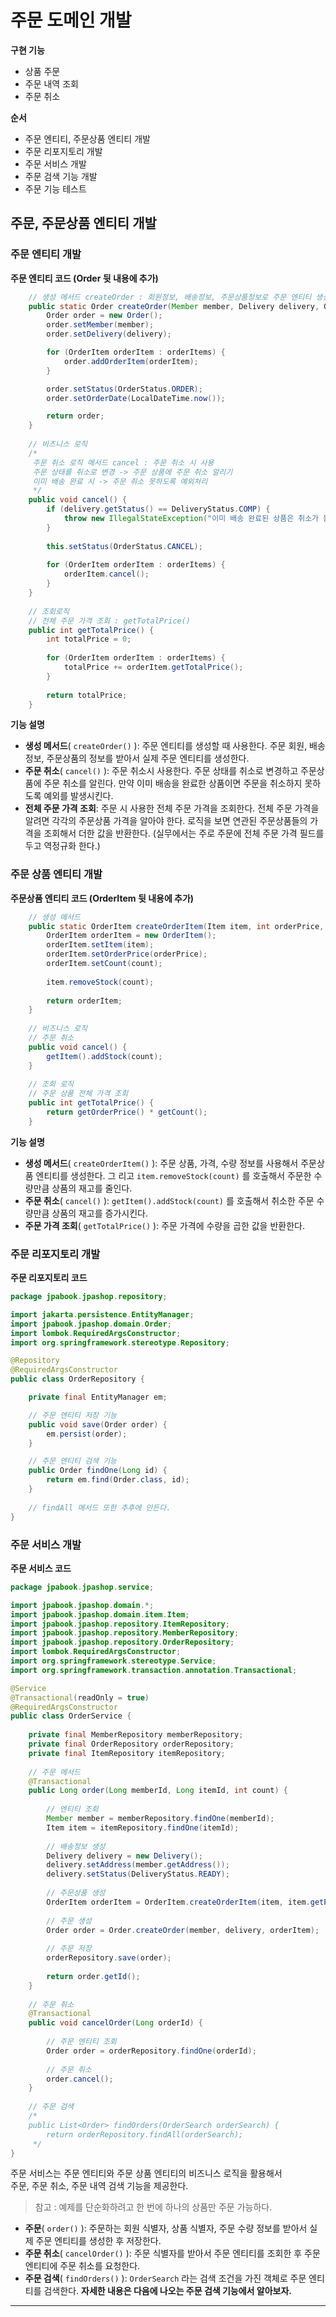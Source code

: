 # 주문 도메인 개발

**구현 기능**
- 상품 주문
- 주문 내역 조회
- 주문 취소

**순서**
- 주문 엔티티, 주문상품 엔티티 개발
- 주문 리포지토리 개발
- 주문 서비스 개발
- 주문 검색 기능 개발
- 주문 기능 테스트

## 주문, 주문상품 엔티티 개발
### 주문 엔티티 개발

**주문 엔티티 코드 (Order 뒷 내용에 추가)**
```java
    // 생성 메서드 createOrder : 회원정보, 배송정보, 주문상품정보로 주문 엔티티 생성
    public static Order createOrder(Member member, Delivery delivery, OrderItem... orderItems) {
        Order order = new Order();
        order.setMember(member);
        order.setDelivery(delivery);

        for (OrderItem orderItem : orderItems) {
            order.addOrderItem(orderItem);
        }

        order.setStatus(OrderStatus.ORDER);
        order.setOrderDate(LocalDateTime.now());

        return order;
    }
    
    // 비즈니스 로직
    /*
     주문 취소 로직 메서드 cancel : 주문 취소 시 사용
     주문 상태를 취소로 변경 -> 주문 상품에 주문 취소 알리기
     이미 배송 완료 시 -> 주문 취소 못하도록 예외처리
     */
    public void cancel() {
        if (delivery.getStatus() == DeliveryStatus.COMP) {
            throw new IllegalStateException("이미 배송 완료된 상품은 취소가 불가능합니다.");
        }
        
        this.setStatus(OrderStatus.CANCEL);
        
        for (OrderItem orderItem : orderItems) {
            orderItem.cancel();
        }
    }
    
    // 조회로직
    // 전체 주문 가격 조회 : getTotalPrice()
    public int getTotalPrice() {
        int totalPrice = 0;
        
        for (OrderItem orderItem : orderItems) {
            totalPrice += orderItem.getTotalPrice();
        }
        
        return totalPrice;
    }
```

**기능 설명**
- **생성 메서드**( `createOrder()` ): 주문 엔티티를 생성할 때 사용한다. 주문 회원, 배송정보, 주문상품의 정보를 받아서 실제 주문 엔티티를 생성한다.
- **주문 취소**( `cancel()` ): 주문 취소시 사용한다. 주문 상태를 취소로 변경하고 주문상품에 주문 취소를 알린다. 만약 이미 배송을 완료한 상품이면 주문을 취소하지 못하도록 예외를 발생시킨다. 
- **전체 주문 가격 조회**: 주문 시 사용한 전체 주문 가격을 조회한다. 전체 주문 가격을 알려면 각각의 주문상품 가격을 알아야 한다. 로직을 보면 연관된 주문상품들의 가격을 조회해서 더한 값을 반환한다. (실무에서는 주로 주문에 전체 주문 가격 필드를 두고 역정규화 한다.)

### 주문 상품 엔티티 개발

**주문상품 엔티티 코드 (OrderItem 뒷 내용에 추가)**
```java
    // 생성 메서드
    public static OrderItem createOrderItem(Item item, int orderPrice, int count) {
        OrderItem orderItem = new OrderItem();
        orderItem.setItem(item);
        orderItem.setOrderPrice(orderPrice);
        orderItem.setCount(count);
        
        item.removeStock(count);
        
        return orderItem;
    }
    
    // 비즈니스 로직
    // 주문 취소
    public void cancel() {
        getItem().addStock(count);
    }
    
    // 조회 로직
    // 주문 상품 전체 가격 조회
    public int getTotalPrice() {
        return getOrderPrice() * getCount();
    }
```

**기능 설명**
- **생성 메서드**( `createOrderItem()` ): 주문 상품, 가격, 수량 정보를 사용해서 주문상품 엔티티를 생성한다. 그
리고 `item.removeStock(count)` 를 호출해서 주문한 수량만큼 상품의 재고를 줄인다.
- **주문 취소**( `cancel()` ): `getItem().addStock(count)` 를 호출해서 취소한 주문 수량만큼 상품의 재고를
증가시킨다.
- **주문 가격 조회**( `getTotalPrice()` ): 주문 가격에 수량을 곱한 값을 반환한다.

### 주문 리포지토리 개발
**주문 리포지토리 코드**
```java
package jpabook.jpashop.repository;

import jakarta.persistence.EntityManager;
import jpabook.jpashop.domain.Order;
import lombok.RequiredArgsConstructor;
import org.springframework.stereotype.Repository;

@Repository
@RequiredArgsConstructor
public class OrderRepository {

    private final EntityManager em;

    // 주문 엔티티 저장 기능
    public void save(Order order) {
        em.persist(order);
    }

    // 주문 엔티티 검색 기능
    public Order findOne(Long id) {
        return em.find(Order.class, id);
    }
    
    // findAll 메서드 또한 추후에 만든다.
}
```

### 주문 서비스 개발
**주문 서비스 코드**
```java
package jpabook.jpashop.service;

import jpabook.jpashop.domain.*;
import jpabook.jpashop.domain.item.Item;
import jpabook.jpashop.repository.ItemRepository;
import jpabook.jpashop.repository.MemberRepository;
import jpabook.jpashop.repository.OrderRepository;
import lombok.RequiredArgsConstructor;
import org.springframework.stereotype.Service;
import org.springframework.transaction.annotation.Transactional;

@Service
@Transactional(readOnly = true)
@RequiredArgsConstructor
public class OrderService {
    
    private final MemberRepository memberRepository;
    private final OrderRepository orderRepository;
    private final ItemRepository itemRepository;
    
    // 주문 메서드
    @Transactional
    public Long order(Long memberId, Long itemId, int count) {
        
        // 엔티티 조회
        Member member = memberRepository.findOne(memberId);
        Item item = itemRepository.findOne(itemId);
        
        // 배송정보 생성
        Delivery delivery = new Delivery();
        delivery.setAddress(member.getAddress());
        delivery.setStatus(DeliveryStatus.READY);
        
        // 주문상품 생성
        OrderItem orderItem = OrderItem.createOrderItem(item, item.getPrice(), count);
        
        // 주문 생성
        Order order = Order.createOrder(member, delivery, orderItem);
        
        // 주문 저장
        orderRepository.save(order);
        
        return order.getId();
    }
    
    // 주문 취소
    @Transactional
    public void cancelOrder(Long orderId) {
        
        // 주문 엔티티 조회
        Order order = orderRepository.findOne(orderId);
        
        // 주문 취소
        order.cancel();
    }
    
    // 주문 검색
    /*
    public List<Order> findOrders(OrderSearch orderSearch) {
        return orderRepository.findAll(orderSearch);
     */
}
```

주문 서비스는 주문 엔티티와 주문 상품 엔티티의 비즈니스 로직을 활용해서  
주문, 주문 취소, 주문 내역 검색 기능을 제공한다.

> 참고 : 예제를 단순화하려고 한 번에 하나의 상품만 주문 가능하다.

- **주문**( `order()` ): 주문하는 회원 식별자, 상품 식별자, 주문 수량 정보를 받아서 실제 주문 엔티티를 생성한 후 저장한다.
- **주문 취소**( `cancelOrder()` ): 주문 식별자를 받아서 주문 엔티티를 조회한 후 주문 엔티티에 주문 취소를 요청한다.
- **주문 검색**( `findOrders()` ): `OrderSearch` 라는 검색 조건을 가진 객체로 주문 엔티티를 검색한다. **자세한 내용은 다음에 나오는 주문 검색 기능에서 알아보자.**

---
